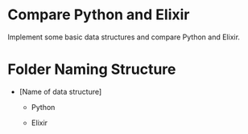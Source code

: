 # Compare Python and Elixir
Implement some basic data structures and compare Python and Elixir.

# Folder Naming Structure

* [Name of data structure]

  * Python

  * Elixir


